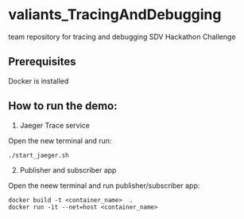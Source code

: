 # valiants_TracingAndDebugging
team repository for tracing and debugging SDV Hackathon Challenge

## Prerequisites

Docker is installed

## How to run the demo:

1. Jaeger Trace service

Open the new terminal and run:
```
./start_jaeger.sh
```

2. Publisher and subscriber app

Open the neew terminal and run publisher/subscriber app:

```
docker build -t <container_name>  . 
docker run -it --net=host <container_name>  
```
